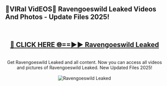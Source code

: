 <h2>🔴VIRal VidEOS🔴 Ravengoeswild Leaked Videos And Photos - Update Files 2025!</h2>
<br>
<div align="center">
<h2><a href="https://virallinks.top/odZfE0" rel="nofollow">🔴 CLICK HERE 🌐==►► Ravengoeswild Leaked</a></h2>
<br>
Get Ravengoeswild Leaked and all content. Now you can access all videos and pictures of Ravengoeswild Leaked. New Updated Files 2025!
<br>
<br>
<a href="https://virallinks.top/odZfE0" rel="nofollow" data-target="animated-image.originalLink"><img src="https://i.imgur.com/dJHk4Zq.gif)" alt="Ravengoeswild Leaked" style="max-width: 100%; display: inline-block;" data-target="animated-image.originalImage"></a>
</div>
<br>
